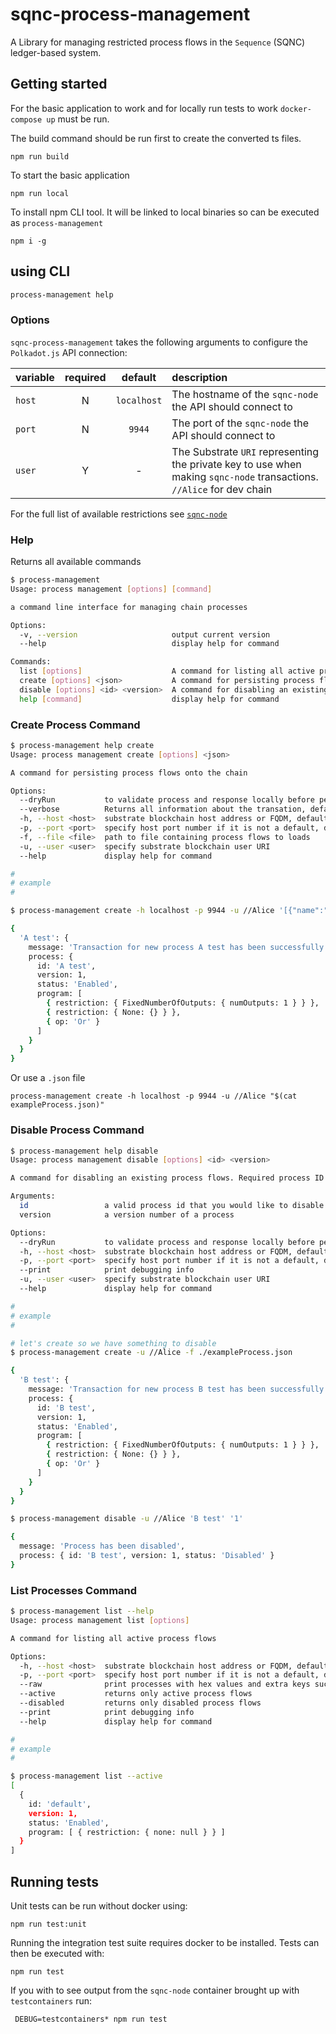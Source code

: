 # sqnc-process-management

A Library for managing restricted process flows in the `Sequence` (SQNC) ledger-based system.

## Getting started

For the basic application to work and for locally run tests to work `docker-compose up` must be run.

The build command should be run first to create the converted ts files.

```shell
npm run build
```

To start the basic application

```shell
npm run local
```

To install npm CLI tool. It will be linked to local binaries so can be executed as `process-management`

```shell
npm i -g
```

## using CLI

```sh
process-management help
```

### Options

`sqnc-process-management` takes the following arguments to configure the `Polkadot.js` API connection:

| variable | required |   default   | description                                                                                                           |
| :------- | :------: | :---------: | :-------------------------------------------------------------------------------------------------------------------- |
| `host`   |    N     | `localhost` | The hostname of the `sqnc-node` the API should connect to                                                             |
| `port`   |    N     |   `9944`    | The port of the `sqnc-node` the API should connect to                                                                 |
| `user`   |    Y     |      -      | The Substrate `URI` representing the private key to use when making `sqnc-node` transactions. `//Alice` for dev chain |

For the full list of available restrictions see [`sqnc-node`](https://github.com/digicatapult/sqnc-node/blob/main/pallets/process-validation/src/restrictions.rs)

### Help

Returns all available commands

```sh
$ process-management
Usage: process management [options] [command]

a command line interface for managing chain processes

Options:
  -v, --version                     output current version
  --help                            display help for command

Commands:
  list [options]                    A command for listing all active process flows
  create [options] <json>           A command for persisting process flows onto the chain
  disable [options] <id> <version>  A command for disabling an existing process flows. Required process ID and version
  help [command]                    display help for command
```

### Create Process Command

```sh
$ process-management help create
Usage: process management create [options] <json>

A command for persisting process flows onto the chain

Options:
  --dryRun           to validate process and response locally before persisting on the chain, default - false
  --verbose          Returns all information about the transation, default - false
  -h, --host <host>  substrate blockchain host address or FQDM, default - "localhost" (default: "localhost")
  -p, --port <port>  specify host port number if it is not a default, default - 9944 (default: "9944")
  -f, --file <file>  path to file containing process flows to loads
  -u, --user <user>  specify substrate blockchain user URI
  --help             display help for command

#
# example
#

$ process-management create -h localhost -p 9944 -u //Alice '[{"name":"A test","version":1,"program":[{"restriction":{"FixedNumberOfOutputs":{"numOutputs":1}}},{"restriction":{"None":{}}},{"op":"Or"}]}]'

{
  'A test': {
    message: 'Transaction for new process A test has been successfully submitted',
    process: {
      id: 'A test',
      version: 1,
      status: 'Enabled',
      program: [
        { restriction: { FixedNumberOfOutputs: { numOutputs: 1 } } },
        { restriction: { None: {} } },
        { op: 'Or' }
      ]
    }
  }
}
```

Or use a `.json` file

```
process-management create -h localhost -p 9944 -u //Alice "$(cat exampleProcess.json)"
```

### Disable Process Command

```sh
$ process-management help disable
Usage: process management disable [options] <id> <version>

A command for disabling an existing process flows. Required process ID and version

Arguments:
  id                 a valid process id that you would like to disable
  version            a version number of a process

Options:
  --dryRun           to validate process and response locally before persisting on the chain, default - false
  -h, --host <host>  substrate blockchain host address or FQDM, default - "localhost" (default: "localhost")
  -p, --port <port>  specify host port number if it is not a default, default - 9944 (default: "9944")
  --print            print debugging info
  -u, --user <user>  specify substrate blockchain user URI
  --help             display help for command

#
# example
#

# let's create so we have something to disable
$ process-management create -u //Alice -f ./exampleProcess.json

{
  'B test': {
    message: 'Transaction for new process B test has been successfully submitted',
    process: {
      id: 'B test',
      version: 1,
      status: 'Enabled',
      program: [
        { restriction: { FixedNumberOfOutputs: { numOutputs: 1 } } },
        { restriction: { None: {} } },
        { op: 'Or' }
      ]
    }
  }
}

$ process-management disable -u //Alice 'B test' '1'

{
  message: 'Process has been disabled',
  process: { id: 'B test', version: 1, status: 'Disabled' }
}
```

### List Processes Command

```sh
$ process-management list --help
Usage: process management list [options]

A command for listing all active process flows

Options:
  -h, --host <host>  substrate blockchain host address or FQDM, default - "localhost" (default: "localhost")
  -p, --port <port>  specify host port number if it is not a default, default - 9944 (default: "9944")
  --raw              print processes with hex values and extra keys such as "createdAtHash"
  --active           returns only active process flows
  --disabled         returns only disabled process flows
  --print            print debugging info
  --help             display help for command

#
# example
#

$ process-management list --active
[
  {
    id: 'default',
    version: 1,
    status: 'Enabled',
    program: [ { restriction: { none: null } } ]
  }
]
```

## Running tests

Unit tests can be run without docker using:

```shell
npm run test:unit
```

Running the integration test suite requires docker to be installed. Tests can then be executed with:

```shell
npm run test
```

If you with to see output from the `sqnc-node` container brought up with `testcontainers` run:

```shell
 DEBUG=testcontainers* npm run test
```
